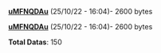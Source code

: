 [**uMFNQDAu**](/data/uMFNQDAu.txt) (25/10/22 - 16:04)- 2600 bytes

[**uMFNQDAu**](/data/uMFNQDAu.txt) (25/10/22 - 16:04)- 2600 bytes

**Total Datas**: 150